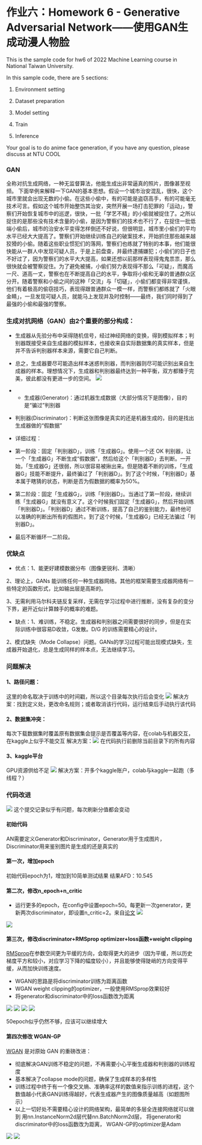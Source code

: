 # 作业六：Homework 6 - Generative Adversarial Network——使用GAN生成动漫人物脸

This is the sample code for hw6 of 2022 Machine Learning course in National Taiwan University. 

In this sample code, there are 5 sections:

1. Environment setting

2. Dataset preparation

3. Model setting

4. Train

5. Inference

Your goal is to do anime face generation, if you have any question, please discuss at NTU COOL 

###  GAN
全称对抗生成网络，一种无监督算法，他能生成出非常逼真的照片，图像甚至视频。 下面举例来解释一下GAN的基本思想。假设一个城市治安混乱，很快，这个城市里就会出现无数的小偷。在这些小偷中，有的可能是盗窃高手，有的可能毫无技术可言。假如这个城市开始整饬其治安，突然开展一场打击犯罪的「运动」，警察们开始恢复城市中的巡逻，很快，一批「学艺不精」的小偷就被捉住了。之所以捉住的是那些没有技术含量的小偷，是因为警察们的技术也不行了，在捉住一批低端小偷后，城市的治安水平变得怎样倒还不好说，但很明显，城市里小偷们的平均水平已经大大提高了。警察们开始继续训练自己的破案技术，开始抓住那些越来越狡猾的小偷。随着这些职业惯犯们的落网，警察们也练就了特别的本事，他们能很快能从一群人中发现可疑人员，于是上前盘查，并最终逮捕嫌犯；小偷们的日子也不好过了，因为警察们的水平大大提高，如果还想以前那样表现得鬼鬼祟祟，那么很快就会被警察捉住。为了避免被捕，小偷们努力表现得不那么「可疑」，而魔高一尺、道高一丈，警察也在不断提高自己的水平，争取将小偷和无辜的普通群众区分开。随着警察和小偷之间的这种「交流」与「切磋」，小偷们都变得非常谨慎，他们有着极高的偷窃技巧，表现得跟普通群众一模一样，而警察们都练就了「火眼金睛」，一旦发现可疑人员，就能马上发现并及时控制——最终，我们同时得到了最强的小偷和最强的警察。

### 生成对抗网络（GAN）由2个重要的部分构成：
* 生成器从先验分布中采得随机信号，经过神经网络的变换，得到模拟样本；判别器既接受来自生成器的模拟样本，也接收来自实际数据集的真实样本，但是并不告诉判别器样本来源，需要它自己判断。

* 总之，生成器要尽可能造出样本迷惑判别器，而判别器则尽可能识别出来自生成器的样本。理想情况下，生成器和判别器最终达到一种平衡，双方都臻于完美，彼此都没有更进一步的空间。
![](.作业六_images/3618678f.png)
* * 生成器(Generator)：通过机器生成数据（大部分情况下是图像），目的是“骗过”判别器
* 判别器(Discriminator)：判断这张图像是真实的还是机器生成的，目的是找出生成器做的“假数据”
* 详细过程：
* 第一阶段：固定「判别器D」，训练「生成器G」。使用一个还 OK 判别器，让一个「生成器G」不断生成“假数据”，然后给这个「判别器D」去判断。一开始，「生成器G」还很弱，所以很容易被揪出来。但是随着不断的训练，「生成器G」技能不断提升，最终骗过了「判别器D」。到了这个时候，「判别器D」基本属于瞎猜的状态，判断是否为假数据的概率为50%。
* 第二阶段：固定「生成器G」，训练「判别器D」。当通过了第一阶段，继续训练「生成器G」就没有意义了。这个时候我们固定「生成器G」，然后开始训练「判别器D」。「判别器D」通过不断训练，提高了自己的鉴别能力，最终他可以准确的判断出所有的假图片。到了这个时候，「生成器G」已经无法骗过「判别器D」。
* 最后不断循环一二阶段。

### 优缺点

* 优点：1、能更好建模数据分布（图像更锐利、清晰）

2、理论上，GANs 能训练任何一种生成器网络。其他的框架需要生成器网络有一些特定的函数形式，比如输出层是高斯的。

3、无需利用马尔科夫链反复采样，无需在学习过程中进行推断，没有复杂的变分下界，避开近似计算棘手的概率的难题。

* 缺点：1、难训练，不稳定。生成器和判别器之间需要很好的同步，但是在实际训练中很容易D收敛，G发散。D/G 的训练需要精心的设计。

2、模式缺失（Mode Collapse）问题。GANs的学习过程可能出现模式缺失，生成器开始退化，总是生成同样的样本点，无法继续学习。



### 问题解决
#### 1、路径问题：
这里的命名取决于训练中的时间戳，所以这个目录每次执行后会变化
![](.作业六_images/a07c9b69.png)
解决方案：找到定义处，更改命名规则；或者取消该行代码，运行结束后手动执行该代码

#### 2、数据集冲突：
每次下载数据集时覆盖原有数据集会提示是否覆盖等内容，在colab与机器交互，在kaggle上似乎不能交互
解决方案：![](.作业六_images/5e015390.png)
在代码执行前删除当前目录下的所有内容

#### 3、kaggle平台
GPU资源供给不足
![](.作业六_images/33ee80c4.png)
解决方案：开多个kaggle账户，colab与kaggle一起跑（多线程？）


### 代码改进
![](.作业六_images/9d7b1a0a.png)
这个提交记录似乎有问题，每次刷新分值都会变动

#### 初始代码
AN需要定义Generator和Discriminator，Generator用于生成图片，Discriminator用来鉴别图片是生成的还是真实的

#### 第一次，增加epoch
初始代码epoch为1，增加到10简单测试结果   结果AFD：10.545

#### 第二次，修改n_epoch+n_critic
* 运行更多的epoch，在config中设置epoch=50。每更新一次generator，更新两次discriminator，即设置n_critic=2。来自[论文](https://arxiv.org/abs/1406.2661)
![](.作业六_images/7492f0a7.png)

![](.作业六_images/c38f8b8a.png)

#### 第三次，修改discriminator+RMSprop optimizer+loss函数+weight clipping
[RMSprop](https://zhuanlan.zhihu.com/p/34230849)在参数空间更为平缓的方向，会取得更大的进步（因为平缓，所以历史梯度平方和较小，对应学习下降的幅度较小），并且能够使得陡峭的方向变得平缓，从而加快训练速度。
* WGAN的思路是将discriminator训练为距离函数
* WGAN weight clipping的optimizer，一般使用RMSprop效果较好
* 将generator和discriminator中的loss函数改为距离

![](.作业六_images/d47fc761.png)
![](.作业六_images/34c60cc0.png)
![](.作业六_images/4251f36f.png)
![](.作业六_images/67b4d6cc.png)

50epoch似乎仍然不够，应该可以继续增大

#### 第四次修改 WGAN-GP
[WGAN](https://arxiv.org/abs/1701.07875) 是对原始 GAN 的重磅改进：
* 彻底解决GAN训练不稳定的问题，不再需要小心平衡生成器和判别器的训练程度
* 基本解决了collapse mode的问题，确保了生成样本的多样性
* 训练过程中终于有一个像交叉熵、准确率这样的数值来指示训练的进程，这个数值越小代表GAN训练得越好，代表生成器产生的图像质量越高（如题图所示）
* 以上一切好处不需要精心设计的网络架构，最简单的多层全连接网络就可以做到
用nn.InstanceNorm2d层代替nn.BatchNorm2d层，
将generator和discriminator中的loss函数改为距离，
WGAN-GP的optimizer是Adam

![](.作业六_images/7fe7782f.png)
![](.作业六_images/ad6a7600.png)

